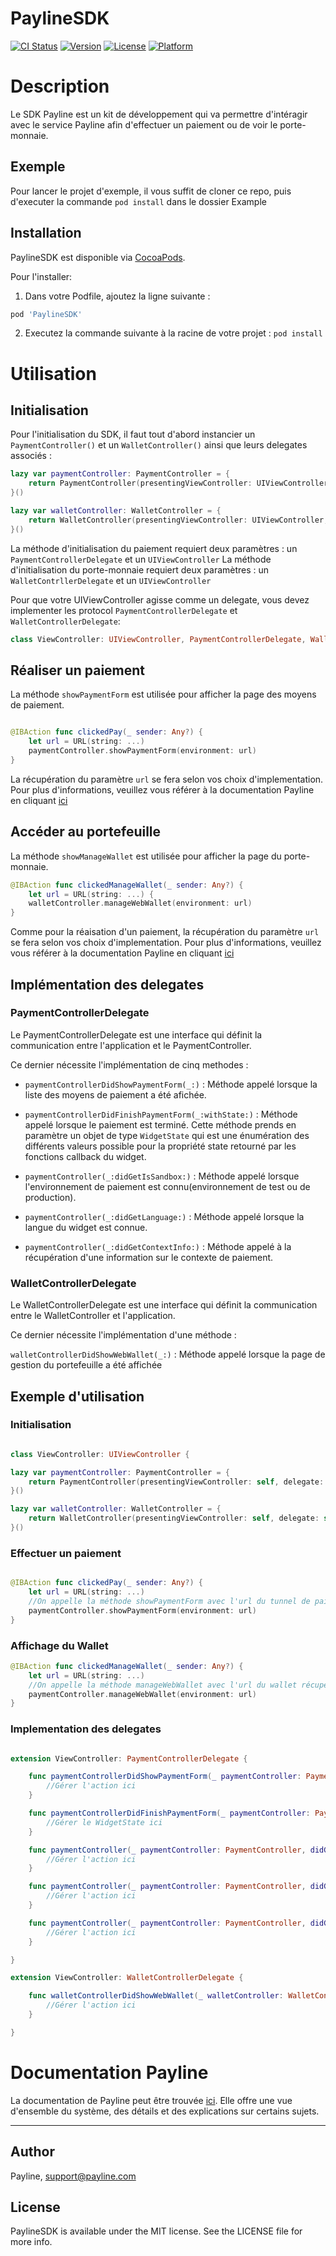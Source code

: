 # PaylineSDK

[![CI Status](https://img.shields.io/travis/therealmyluckyday/PaylineSDK.svg?style=flat)](https://travis-ci.org/therealmyluckyday/PaylineSDK)
[![Version](https://img.shields.io/cocoapods/v/PaylineSDK.svg?style=flat)](https://cocoapods.org/pods/PaylineSDK)
[![License](https://img.shields.io/cocoapods/l/PaylineSDK.svg?style=flat)](https://cocoapods.org/pods/PaylineSDK)
[![Platform](https://img.shields.io/cocoapods/p/PaylineSDK.svg?style=flat)](https://cocoapods.org/pods/PaylineSDK)

# Description

Le SDK Payline est un kit de développement qui va permettre d'intéragir avec le service Payline afin d'effectuer un paiement ou de voir le porte-monnaie.

## Exemple

Pour lancer le projet d'exemple, il vous suffit de cloner ce repo, puis d'executer la commande  `pod install` dans le dossier Example

## Installation

PaylineSDK est disponible via [CocoaPods](https://cocoapods.org).

Pour l'installer:

1. Dans votre Podfile, ajoutez la ligne suivante :
 
 ```ruby 
pod 'PaylineSDK'
 ```
 
 2. Executez la commande suivante à la racine de votre projet :
  `pod install` 

# Utilisation

## Initialisation

Pour l'initialisation du SDK, il faut tout d'abord instancier un  `PaymentController()` et un  `WalletController()` ainsi que leurs delegates associés :

```swift
lazy var paymentController: PaymentController = {
    return PaymentController(presentingViewController: UIViewController, delegate: PaymentControllerDelegate)
}()

lazy var walletController: WalletController = {
    return WalletController(presentingViewController: UIViewController, delegate: WalletControllerDelegate)
}()
```
La méthode d'initialisation du paiement requiert deux paramètres : un `PaymentControllerDelegate` et un `UIViewController`
La méthode d'initialisation du porte-monnaie requiert deux paramètres : un `WalletContrllerDelegate` et un `UIViewController`


Pour que votre UIViewController agisse comme un delegate, vous devez implementer les protocol `PaymentControllerDelegate` et `WalletControllerDelegate`:

```swift
class ViewController: UIViewController, PaymentControllerDelegate, WalletControllerDelegate
```

## Réaliser un paiement

La méthode `showPaymentForm` est utilisée pour afficher la page des moyens de paiement.

```swift

@IBAction func clickedPay(_ sender: Any?) {
    let url = URL(string: ...)
    paymentController.showPaymentForm(environment: url)
}
```
La récupération du paramètre `url` se fera selon vos choix d'implementation. 
Pour plus d'informations, veuillez vous référer à la documentation Payline en cliquant [ici](https://support.payline.com/hc/fr/articles/360000844007-PW-Int%C3%A9gration-Widget)


## Accéder au portefeuille


La méthode `showManageWallet` est utilisée pour afficher la page du porte-monnaie.

```swift
@IBAction func clickedManageWallet(_ sender: Any?) {
    let url = URL(string: ...) {
    walletController.manageWebWallet(environment: url)
}
```
Comme pour la réaisation d'un paiement, la récupération du paramètre `url` se fera selon vos choix d'implementation. 
Pour plus d'informations, veuillez vous référer à la documentation Payline en cliquant [ici](https://support.payline.com/hc/fr/articles/360000844007-PW-Int%C3%A9gration-Widget)

## Implémentation des delegates

### PaymentControllerDelegate

Le PaymentControllerDelegate est une interface qui définit la communication entre l'application et le PaymentController.

Ce dernier nécessite l'implémentation de cinq methodes :

- `paymentControllerDidShowPaymentForm(_:)` : Méthode appelé lorsque la liste des moyens de paiement a été afichée.

-  `paymentControllerDidFinishPaymentForm(_:withState:)` : Méthode appelé lorsque le paiement est terminé. Cette méthode prends en paramètre un objet de type `WidgetState` qui est une énumération des différents valeurs possible pour la propriété state retourné par les fonctions callback du widget.

- `paymentController(_:didGetIsSandbox:)` : Méthode appelé lorsque l'environnement de paiement est connu(environnement de test ou de production).

- `paymentController(_:didGetLanguage:)` : Méthode appelé lorsque la langue du widget est connue.

- `paymentController(_:didGetContextInfo:)` : Méthode appelé à la récupération d'une information sur le contexte de paiement.


### WalletControllerDelegate

Le WalletControllerDelegate est une interface qui définit la communication entre le WalletController et l'application.

Ce dernier nécessite l'implémentation d'une méthode :

`walletControllerDidShowWebWallet(_:)` : Méthode appelé lorsque la page de gestion du portefeuille a été affichée



## Exemple d'utilisation

### Initialisation

```swift

class ViewController: UIViewController {

lazy var paymentController: PaymentController = {
    return PaymentController(presentingViewController: self, delegate: self)
}()

lazy var walletController: WalletController = {
    return WalletController(presentingViewController: self, delegate: self)
}()

```

### Effectuer un paiement

```swift

@IBAction func clickedPay(_ sender: Any?) {
    let url = URL(string: ...)
    //On appelle la méthode showPaymentForm avec l'url du tunnel de paiement récupéré en fonction de votre implémentation
    paymentController.showPaymentForm(environment: url)
}

```

### Affichage du Wallet 

```swift
@IBAction func clickedManageWallet(_ sender: Any?) {
    let url = URL(string: ...)
    //On appelle la méthode manageWebWallet avec l'url du wallet récupéré en fonction de votre implémentation.
    paymentController.manageWebWallet(environment: url)
}
```

### Implementation des delegates
```swift

extension ViewController: PaymentControllerDelegate {

    func paymentControllerDidShowPaymentForm(_ paymentController: PaymentController) {
        //Gérer l'action ici
    }

    func paymentControllerDidFinishPaymentForm(_ paymentController: PaymentController, withState state: WidgetState) {
        //Gérer le WidgetState ici
    }

    func paymentController(_ paymentController: PaymentController, didGetIsSandbox: Bool) {
        //Gérer l'action ici
    }

    func paymentController(_ paymentController: PaymentController, didGetLanguage: String) {
        //Gérer l'action ici
    }

    func paymentController(_ paymentController: PaymentController, didGetContextInfo: ContextInfoResult) {  
        //Gérer l'action ici
    }

}

extension ViewController: WalletControllerDelegate {

    func walletControllerDidShowWebWallet(_ walletController: WalletController) {
        //Gérer l'action ici
    }

}
```

# Documentation Payline

La documentation de Payline peut être trouvée [ici](https://support.payline.com/hc/fr/categories/200093147-Documentation). Elle offre une vue d'ensemble du système, des détails et des explications sur certains sujets.

---

## Author

Payline, support@payline.com

## License

PaylineSDK is available under the MIT license. See the LICENSE file for more info.



